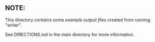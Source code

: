 ## NOTE:
This directory contains some *example output files* created from running "writer".

See DIRECTIONS.md in the main directory for more information.
